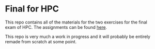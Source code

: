 # Final for HPC

This repo contains all of the materials for the two exercises for the final exam of HPC. The assignments can be found [here](https://github.com/Foundations-of-HPC/High-Performance-Computing-2023/tree/main/ASSIGNMENTS).  

This repo is very much a work in progress and it will probably be entirely remade from scratch at some point.
